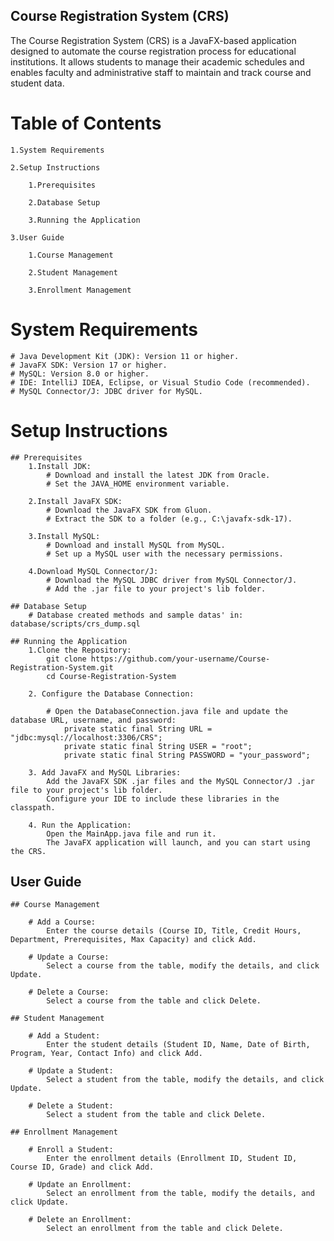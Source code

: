 ## Course Registration System (CRS)

The Course Registration System (CRS) is a JavaFX-based application designed to automate the course registration process for educational institutions. It allows students to manage their academic schedules and enables faculty and administrative staff to maintain and track course and student data.

# Table of Contents

    1.System Requirements

    2.Setup Instructions

        1.Prerequisites

        2.Database Setup

        3.Running the Application

    3.User Guide

        1.Course Management

        2.Student Management

        3.Enrollment Management

# System Requirements

    # Java Development Kit (JDK): Version 11 or higher.
    # JavaFX SDK: Version 17 or higher.
    # MySQL: Version 8.0 or higher.
    # IDE: IntelliJ IDEA, Eclipse, or Visual Studio Code (recommended).
    # MySQL Connector/J: JDBC driver for MySQL.

# Setup Instructions
    ## Prerequisites
        1.Install JDK:
            # Download and install the latest JDK from Oracle.
            # Set the JAVA_HOME environment variable.

        2.Install JavaFX SDK:
            # Download the JavaFX SDK from Gluon.
            # Extract the SDK to a folder (e.g., C:\javafx-sdk-17).

        3.Install MySQL:
            # Download and install MySQL from MySQL.
            # Set up a MySQL user with the necessary permissions.

        4.Download MySQL Connector/J:
            # Download the MySQL JDBC driver from MySQL Connector/J.
            # Add the .jar file to your project's lib folder.

    ## Database Setup
        # Database created methods and sample datas' in: database/scripts/crs_dump.sql

    ## Running the Application
        1.Clone the Repository:
            git clone https://github.com/your-username/Course-Registration-System.git
            cd Course-Registration-System

        2. Configure the Database Connection:

            # Open the DatabaseConnection.java file and update the database URL, username, and password:
                private static final String URL = "jdbc:mysql://localhost:3306/CRS";
                private static final String USER = "root";
                private static final String PASSWORD = "your_password";

        3. Add JavaFX and MySQL Libraries:
            Add the JavaFX SDK .jar files and the MySQL Connector/J .jar file to your project's lib folder.
            Configure your IDE to include these libraries in the classpath.

        4. Run the Application:
            Open the MainApp.java file and run it.
            The JavaFX application will launch, and you can start using the CRS.

## User Guide
    ## Course Management

        # Add a Course:
            Enter the course details (Course ID, Title, Credit Hours, Department, Prerequisites, Max Capacity) and click Add.

        # Update a Course:
            Select a course from the table, modify the details, and click Update.

        # Delete a Course:
            Select a course from the table and click Delete.

    ## Student Management

        # Add a Student:
            Enter the student details (Student ID, Name, Date of Birth, Program, Year, Contact Info) and click Add.

        # Update a Student:
            Select a student from the table, modify the details, and click Update.

        # Delete a Student:
            Select a student from the table and click Delete.

    ## Enrollment Management

        # Enroll a Student:
            Enter the enrollment details (Enrollment ID, Student ID, Course ID, Grade) and click Add.

        # Update an Enrollment:
            Select an enrollment from the table, modify the details, and click Update.

        # Delete an Enrollment:
            Select an enrollment from the table and click Delete.